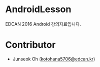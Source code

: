 # AndroidLesson
EDCAN 2016 Android 강의자료입니다.

Contributor
=======
* Junseok Oh (kotohana5706@edcan.kr)
